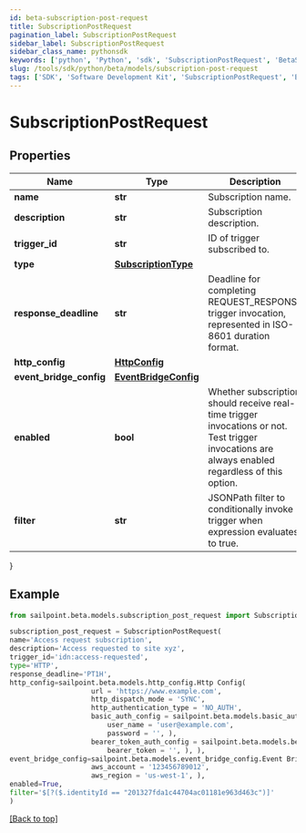 ```yaml
---
id: beta-subscription-post-request
title: SubscriptionPostRequest
pagination_label: SubscriptionPostRequest
sidebar_label: SubscriptionPostRequest
sidebar_class_name: pythonsdk
keywords: ['python', 'Python', 'sdk', 'SubscriptionPostRequest', 'BetaSubscriptionPostRequest'] 
slug: /tools/sdk/python/beta/models/subscription-post-request
tags: ['SDK', 'Software Development Kit', 'SubscriptionPostRequest', 'BetaSubscriptionPostRequest']
---
```


# SubscriptionPostRequest


## Properties

Name | Type | Description | Notes
------------ | ------------- | ------------- | -------------
**name** | **str** | Subscription name. | [required]
**description** | **str** | Subscription description. | [optional] 
**trigger_id** | **str** | ID of trigger subscribed to. | [required]
**type** | [**SubscriptionType**](subscription-type) |  | [required]
**response_deadline** | **str** | Deadline for completing REQUEST_RESPONSE trigger invocation, represented in ISO-8601 duration format. | [optional] [default to 'PT1H']
**http_config** | [**HttpConfig**](http-config) |  | [optional] 
**event_bridge_config** | [**EventBridgeConfig**](event-bridge-config) |  | [optional] 
**enabled** | **bool** | Whether subscription should receive real-time trigger invocations or not.  Test trigger invocations are always enabled regardless of this option. | [optional] [default to True]
**filter** | **str** | JSONPath filter to conditionally invoke trigger when expression evaluates to true. | [optional] 
}

## Example

```python
from sailpoint.beta.models.subscription_post_request import SubscriptionPostRequest

subscription_post_request = SubscriptionPostRequest(
name='Access request subscription',
description='Access requested to site xyz',
trigger_id='idn:access-requested',
type='HTTP',
response_deadline='PT1H',
http_config=sailpoint.beta.models.http_config.Http Config(
                    url = 'https://www.example.com', 
                    http_dispatch_mode = 'SYNC', 
                    http_authentication_type = 'NO_AUTH', 
                    basic_auth_config = sailpoint.beta.models.basic_auth_config.Basic Auth Config(
                        user_name = 'user@example.com', 
                        password = '', ), 
                    bearer_token_auth_config = sailpoint.beta.models.bearer_token_auth_config.Bearer Token Auth Config(
                        bearer_token = '', ), ),
event_bridge_config=sailpoint.beta.models.event_bridge_config.Event Bridge Config(
                    aws_account = '123456789012', 
                    aws_region = 'us-west-1', ),
enabled=True,
filter='$[?($.identityId == "201327fda1c44704ac01181e963d463c")]'
)

```
[[Back to top]](#) 

